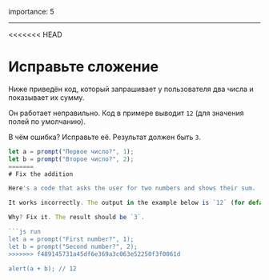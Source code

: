 importance: 5

---

<<<<<<< HEAD
# Исправьте сложение

Ниже приведён код, который запрашивает у пользователя два числа и показывает их сумму.

Он работает неправильно. Код в примере выводит `12` (для значения полей по умолчанию).

В чём ошибка? Исправьте её. Результат должен быть `3`.

```js run
let a = prompt("Первое число?", 1);
let b = prompt("Второе число?", 2);
=======
# Fix the addition

Here's a code that asks the user for two numbers and shows their sum.

It works incorrectly. The output in the example below is `12` (for default prompt values).

Why? Fix it. The result should be `3`.

```js run
let a = prompt("First number?", 1);
let b = prompt("Second number?", 2);
>>>>>>> f489145731a45df6e369a3c063e52250f3f0061d

alert(a + b); // 12
```
